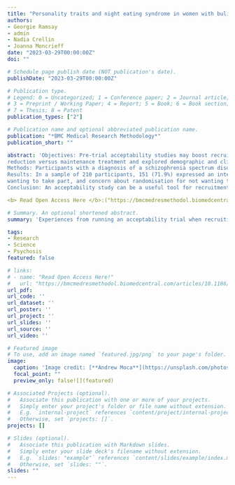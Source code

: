 ```yaml
---
title: "Personality traits and night eating syndrome in women with bulimia nervosa and binge eating disorder [Open Access]"
authors:
- Georgie Ramsay
- admin
- Nadia Crellin
- Joanna Moncrieff
date: "2023-03-29T00:00:00Z"
doi: ""

# Schedule page publish date (NOT publication's date).
publishDate: "2023-03-29T00:00:00Z"

# Publication type.
# Legend: 0 = Uncategorized; 1 = Conference paper; 2 = Journal article;
# 3 = Preprint / Working Paper; 4 = Report; 5 = Book; 6 = Book section;
# 7 = Thesis; 8 = Patent
publication_types: ["2"]

# Publication name and optional abbreviated publication name.
publication: "*BMC Medical Research Methodology*"
publication_short: ""

abstract: 'Objectives: Pre-trial acceptability studies may boost recruitment, especially in trials comparing distinctly different interventions. We evaluated the impact of an acceptability study on recruitment to a randomised trial of antipsychotic
reduction versus maintenance treatment and explored demographic and clinical predictors of subsequent enrolment.
Methods: Participants with a diagnosis of a schizophrenia spectrum disorder who were taking antipsychotic medication were interviewed about their views of taking part in a future trial.
Results: In a sample of 210 participants, 151 (71.9%) expressed an interest in taking part in the future trial, 16 (7.6%) said they might be interested, and 43 (20.5%) said they were not. Altruistic reasons were most commonly given for
wanting to take part, and concern about randomisation for not wanting to. Ultimately 57 people enrolled in the trial (27.1% of the original sample). Eighty-five people who initially expressed an interest did not enrol due to declining or not being eligible (for clinical reasons). Women and people from a white ethnic background were more likely to enrol in the trial, but no illness or treatment-related characteristics were associated with enrolment.
Conclusion: An acceptability study can be a useful tool for recruitment to challenging trials, but it may over-estimate recruitment.'

<b> Read Open Access Here </b>:("https://bmcmedresmethodol.biomedcentral.com/articles/10.1186/s12874-023-01881-0")

# Summary. An optional shortened abstract.
summary: 'Experiences from running an acceptability trial when recruiting to challenging RCTs with hard-to-reach populations'

tags:
- Research
- Science
- Psychosis
featured: false

# links:
# - name: "Read Open Access Here!"
#   url: "https://bmcmedresmethodol.biomedcentral.com/articles/10.1186/s12874-023-01881-0"
url_pdf: 
url_code: ''
url_dataset: ''
url_poster: ''
url_project: ''
url_slides: ''
url_source: ''
url_video: ''

# Featured image
# To use, add an image named `featured.jpg/png` to your page's folder. 
image:
  caption: 'Image credit: [**Andrew Moca**](https://unsplash.com/photos/text-yAGNjU4rtss)'
  focal_point: ""
  preview_only: false![](featured)

# Associated Projects (optional).
#   Associate this publication with one or more of your projects.
#   Simply enter your project's folder or file name without extension.
#   E.g. `internal-project` references `content/project/internal-project/index.md`.
#   Otherwise, set `projects: []`.
projects: []

# Slides (optional).
#   Associate this publication with Markdown slides.
#   Simply enter your slide deck's filename without extension.
#   E.g. `slides: "example"` references `content/slides/example/index.md`.
#   Otherwise, set `slides: ""`.
slides: ""
---
```





